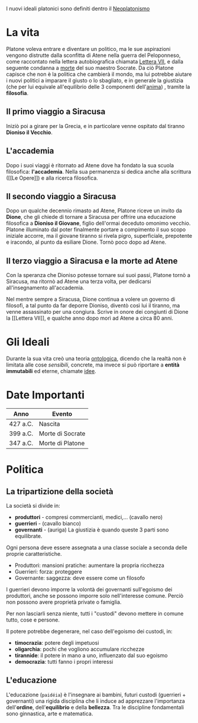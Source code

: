 I nuovi ideali platonici sono definiti dentro il [Neoplatonismo](./Neoplatonismo/Neoplatonismo.md)
# La vita
Platone voleva entrare e diventare un politico, ma le sue aspirazioni vengono distrutte dalla sconfitta di Atene nella guerra del Peloponneso, come raccontato nella lettera autobiografica chiamata [Lettera VII](Lettera%20VII.md), e dalla seguente condanna a [morte](../Socrate/La%20morte.md) del suo maestro Socrate. 
Da ciò Platone capisce che non è la politica che cambierà il mondo, ma lui potrebbe aiutare i nuovi politici a imparare il giusto o lo sbagliato, e in generale la giustizia (che per lui equivale all'equilibrio delle 3 componenti dell'[anima](Anima.md)) , tramite la **filosofia**.
## Il primo viaggio a Siracusa
Iniziò poi a girare per la Grecia, e in particolare venne ospitato dal tiranno **Dioniso il Vecchio**.
## L'accademia
Dopo i suoi viaggi è ritornato ad Atene dove ha fondato la sua scuola filosofica: **l'accademia**. Nella sua permanenza si dedica anche alla scrittura ([[Le Opere]]) e alla ricerca filosofica.
## Il secondo viaggio a Siracusa
Dopo un qualche decennio rimasto ad Atene, Platone riceve un invito da **Dione**, che gli chiede di tornare a Siracusa per offrire una educazione filosofica a **Dioniso il Giovane**, figlio dell'ormai deceduto omonimo vecchio.
Platone illuminato dal poter finalmente portare a compimento il suo scopo iniziale accorre, ma il giovane tiranno si rivela pigro, superficiale, prepotente e iracondo, al punto da esiliare Dione.
Tornò poco dopo ad Atene.
## Il terzo viaggio a Siracusa e la morte ad Atene
Con la speranza che Dioniso potesse tornare sui suoi passi, Platone tornò a Siracusa, ma ritornò ad Atene una terza volta, per dedicarsi all'insegnamento all'accademia.

Nel mentre sempre a Siracusa, Dione continua a volere un governo di filosofi, a tal punto da far deporre Dioniso, diventò così lui il tiranno, ma venne assassinato per una congiura.
Scrive in onore dei congiunti di Dione la [[Lettera VII]], e qualche anno dopo morì ad Atene a circa 80 anni.
# Gli Ideali
Durante la sua vita creò una teoria [ontologica](L'ontologia.md), dicendo che la realtà non è limitata alle cose *sensibili*, concrete, ma invece si può riportare a **entità immutabili** ed eterne, chiamate [idee](Le%20idee.md).

# Date Importanti

| Anno     | Evento           |
| -------- | ---------------- |
| 427 a.C. | Nascita          |
| 399 a.C. | Morte di Socrate |
| 347 a.C. | Morte di Platone |

# Politica
## La tripartizione della società
La società si divide in:
- **produttori** - compresi commercianti, medici,... (cavallo nero)
- **guerrieri** - (cavallo bianco)
- **governanti** - (auriga)
La giustizia è quando queste 3 parti sono equilibrate.

Ogni persona deve essere assegnata a una classe sociale a seconda delle proprie caratteristiche.
- Produttori: mansioni pratiche: aumentare la propria ricchezza
- Guerrieri: forza: proteggere
- Governante: saggezza: deve essere come un filosofo

I guerrieri devono imporre la volontà dei governanti sull'egoismo dei produttori, anche se possono imporre solo nell'interesse comune. Perciò non possono avere proprietà private o famiglia.

Per non lasciarli senza niente, tutti i "custodi" devono mettere in comune tutto, cose e persone.

Il potere potrebbe degenerare, nel caso dell'egoismo dei custodi, in:
- **timocrazia**: potere degli impetuosi
- **oligarchia**: pochi che vogliono accumulare ricchezze
- **tirannide**: il potere in mano a uno, influenzato dal suo egoismo
- **democrazia**: tutti fanno i propri interessi

## L'educazione
L'educazione (`paidéia`) è l'insegnare ai bambini, futuri custodi (guerrieri + governanti) una rigida disciplina che li induce ad apprezzare l'importanza dell'**ordine**, dell'**equilibrio** e della **bellezza**. Tra le discipline fondamentali sono ginnastica, arte e matematica.